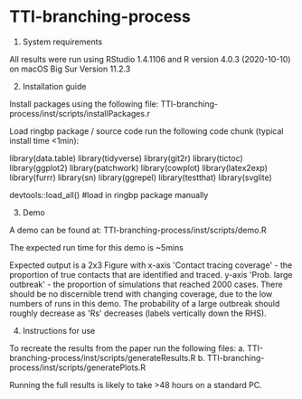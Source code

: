 # TTI-branching-process

1. System requirements

All results were run using RStudio 1.4.1106 and R version 4.0.3 (2020-10-10) on macOS Big Sur Version 11.2.3

2. Installation guide

Install packages using the following file: 
  TTI-branching-process/inst/scripts/installPackages.r
  
Load ringbp package / source code run the following code chunk (typical install time <1min): 
  
  library(data.table)
  library(tidyverse)
  library(git2r)
  library(tictoc)
  library(ggplot2)
  library(patchwork)
  library(cowplot)
  library(latex2exp)
  library(furrr)
  library(sn)
  library(ggrepel)
  library(testthat)
  library(svglite)

  devtools::load_all() #load in ringbp package manually

3. Demo

A demo can be found at:
  TTI-branching-process/inst/scripts/demo.R

The expected run time for this demo is ~5mins

Expected output is a 2x3 Figure with 
x-axis 'Contact tracing coverage' - the proportion of true contacts that are identified and traced.
y-axis 'Prob. large outbreak' - the proportion of simulations that reached 2000 cases.
There should be no discernible trend with changing coverage, due to the low numbers of runs in this demo.
The probability of a large outbreak should roughly decrease as 'Rs' decreases (labels vertically down the RHS).

4. Instructions for use

To recreate the results from the paper run the following files:
  a. TTI-branching-process/inst/scripts/generateResults.R
  b. TTI-branching-process/inst/scripts/generatePlots.R

Running the full results is likely to take >48 hours on a standard PC.

